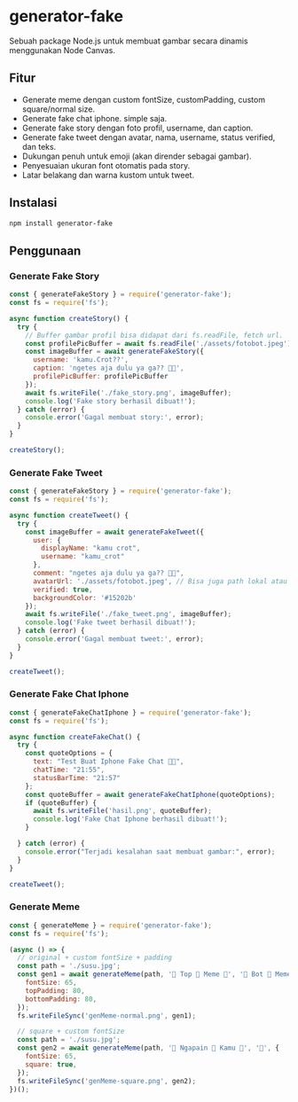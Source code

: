 # generator-fake

Sebuah package Node.js untuk membuat gambar secara dinamis menggunakan Node Canvas.

## Fitur
- Generate meme dengan custom fontSize, customPadding, custom square/normal size.
- Generate fake chat iphone. simple saja. 
- Generate fake story dengan foto profil, username, dan caption.
- Generate fake tweet dengan avatar, nama, username, status verified, dan teks.
- Dukungan penuh untuk emoji (akan dirender sebagai gambar).
- Penyesuaian ukuran font otomatis pada story.
- Latar belakang dan warna kustom untuk tweet.

## Instalasi
```bash
npm install generator-fake
```

## Penggunaan

### Generate Fake Story
```javascript
const { generateFakeStory } = require('generator-fake');
const fs = require('fs');

async function createStory() {
  try {
    // Buffer gambar profil bisa didapat dari fs.readFile, fetch url.
    const profilePicBuffer = await fs.readFile('./assets/fotobot.jpeg');
    const imageBuffer = await generateFakeStory({
      username: 'kamu.Crot??',
      caption: 'ngetes aja dulu ya ga?? 🚀✨',
      profilePicBuffer: profilePicBuffer
    });
    await fs.writeFile('./fake_story.png', imageBuffer);
    console.log('Fake story berhasil dibuat!');
  } catch (error) {
    console.error('Gagal membuat story:', error);
  }
}

createStory();
```

### Generate Fake Tweet
```javascript
const { generateFakeStory } = require('generator-fake');
const fs = require('fs');

async function createTweet() {
  try {
    const imageBuffer = await generateFakeTweet({
      user: {
        displayName: "kamu crot",
        username: "kamu_crot"
      },
      comment: "ngetes aja dulu ya ga?? 🚀✨",
      avatarUrl: './assets/fotobot.jpeg', // Bisa juga path lokal atau URL atau buffer
      verified: true,
      backgroundColor: '#15202b'
    });
    await fs.writeFile('./fake_tweet.png', imageBuffer);
    console.log('Fake tweet berhasil dibuat!');
  } catch (error) {
    console.error('Gagal membuat tweet:', error);
  }
}

createTweet();
```

### Generate Fake Chat Iphone
```javascript
const { generateFakeChatIphone } = require('generator-fake');
const fs = require('fs');

async function createFakeChat() {
  try {
    const quoteOptions = {
      text: "Test Buat Iphone Fake Chat 🤔🤔",
      chatTime: "21:55",
      statusBarTime: "21:57"
    };
    const quoteBuffer = await generateFakeChatIphone(quoteOptions);
    if (quoteBuffer) {
      await fs.writeFile('hasil.png', quoteBuffer);
      console.log('Fake Chat Iphone berhasil dibuat!');
    }

  } catch (error) {
    console.error("Terjadi kesalahan saat membuat gambar:", error);
  }
}

createTweet();
```

### Generate Meme
```javascript
const { generateMeme } = require('generator-fake');
const fs = require('fs');

(async () => {
  // original + custom fontSize + padding
  const path = './susu.jpg';
  const gen1 = await generateMeme(path, '🤬 Top 🤬 Meme 🤬', '🤬 Bot 🤬 Meme 🤬', { 
    fontSize: 65,
    topPadding: 80,
    bottomPadding: 80,
  });
  fs.writeFileSync('genMeme-normal.png', gen1);

  // square + custom fontSize
  const path = './susu.jpg';
  const gen2 = await generateMeme(path, '🤬 Ngapain 🤬 Kamu 🤬', '🤬', { 
    fontSize: 65,
    square: true,
  });
  fs.writeFileSync('genMeme-square.png', gen2);
})();